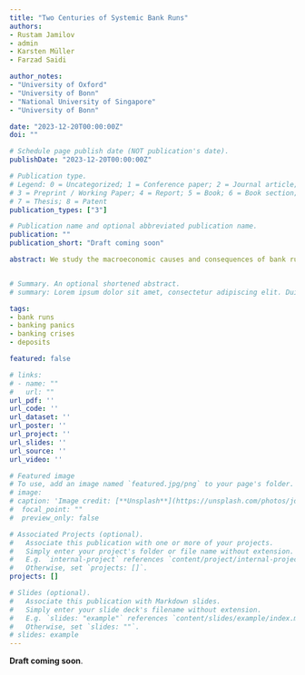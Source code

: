 ```yaml
---
title: "Two Centuries of Systemic Bank Runs"
authors:
- Rustam Jamilov
- admin
- Karsten Müller
- Farzad Saidi

author_notes:
- "University of Oxford"
- "University of Bonn"
- "National University of Singapore"
- "University of Bonn"

date: "2023-12-20T00:00:00Z"
doi: ""

# Schedule page publish date (NOT publication's date).
publishDate: "2023-12-20T00:00:00Z"

# Publication type.
# Legend: 0 = Uncategorized; 1 = Conference paper; 2 = Journal article;
# 3 = Preprint / Working Paper; 4 = Report; 5 = Book; 6 = Book section;
# 7 = Thesis; 8 = Patent
publication_types: ["3"]

# Publication name and optional abbreviated publication name.
publication: ""
publication_short: "Draft coming soon"

abstract: We study the macroeconomic causes and consequences of bank runs in 184 countries over the period of 1800-2022. A new narrative chronology of bank run events coupled with a newly constructed historical dataset on banking sector deposits allows us to distinguish between systemic bank runs---those associated with substantial declines in aggregate deposits---and non-systemic episodes. We find that systemic bank runs are typically associated with large contractions in deposits, credit and output, as well as exchange rate crashes and sudden stops. Whether deposits contract during runs, in turn, predicts the severity of output declines, highlighting that bank runs are particularly costly when they are systemic in nature. Using several sources of historical and contemporary bank-level data, we show that systemic bank runs are associated with a wide dispersion in deposit growth rates and a flow of deposits from more leveraged to safer banks. Taken together, our analysis highlights a key role for the liability side of banks in financial crises, and our new, quantitatively validated measure of bank runs provides unprecedented scope for studying such episodes.


# Summary. An optional shortened abstract.
# summary: Lorem ipsum dolor sit amet, consectetur adipiscing elit. Duis posuere tellus ac convallis placerat. Proin tincidunt magna sed ex sollicitudin condimentum.

tags:
- bank runs 
- banking panics
- banking crises
- deposits

featured: false

# links:
# - name: ""
#   url: ""
url_pdf: ''
url_code: ''
url_dataset: ''
url_poster: ''
url_project: ''
url_slides: ''
url_source: ''
url_video: ''

# Featured image
# To use, add an image named `featured.jpg/png` to your page's folder. 
# image:
# caption: 'Image credit: [**Unsplash**](https://unsplash.com/photos/jdD8gXaTZsc)'
#  focal_point: ""
#  preview_only: false

# Associated Projects (optional).
#   Associate this publication with one or more of your projects.
#   Simply enter your project's folder or file name without extension.
#   E.g. `internal-project` references `content/project/internal-project/index.md`.
#   Otherwise, set `projects: []`.
projects: []

# Slides (optional).
#   Associate this publication with Markdown slides.
#   Simply enter your slide deck's filename without extension.
#   E.g. `slides: "example"` references `content/slides/example/index.md`.
#   Otherwise, set `slides: ""`.
# slides: example
---
```


<!-- {{% callout note %}}
Click the *Cite* button above to demo the feature to enable visitors to import publication metadata into their reference management software.
{{% /callout %}}

{{% callout note %}}
Create your slides in Markdown - click the *Slides* button to check out the example.
{{% /callout %}} -->

<!-- Supplementary notes can be added here, including [code, math, and images](https://wowchemy.com/docs/writing-markdown-latex/). -->

**Draft coming soon**.